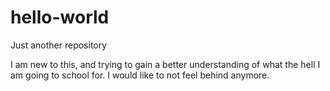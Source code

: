 # hello-world
Just another repository

I am new to this, and trying to gain a better understanding of what the hell I am 
  going to school for. I would like to not feel behind anymore.
